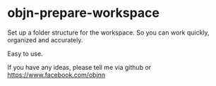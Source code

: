 # objn-prepare-workspace

Set up a folder structure for the workspace. So you can work quickly, organized and accurately.

Easy to use.

If you have any ideas, please tell me via github or https://www.facebook.com/objnn
